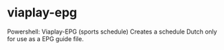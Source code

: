 # viaplay-epg
Powershell: Viaplay-EPG (sports schedule)
Creates a schedule Dutch only for use as a EPG guide file.
